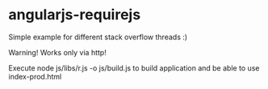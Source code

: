 angularjs-requirejs
===================

Simple example for different stack overflow threads :)

Warning!
Works only via http!


Execute node js/libs/r.js -o js/build.js to build application and be able to use index-prod.html
